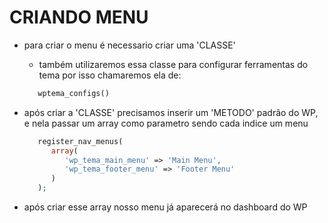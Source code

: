 # CRIANDO MENU
   * para criar o menu é necessario criar uma 'CLASSE'
      - também utilizaremos essa classe para configurar ferramentas do tema por isso chamaremos ela de:
      ```php
         wptema_configs()
      ```

   * após criar a 'CLASSE' precisamos inserir um 'METODO' padrão do WP, e nela passar um array como parametro sendo cada indice um menu
      ```php
         register_nav_menus(
            array(
               'wp_tema_main_menu' => 'Main Menu',
               'wp_tema_footer_menu' => 'Footer Menu'
            )
         );    
      ```

   * após criar esse array nosso menu já aparecerá no dashboard do WP